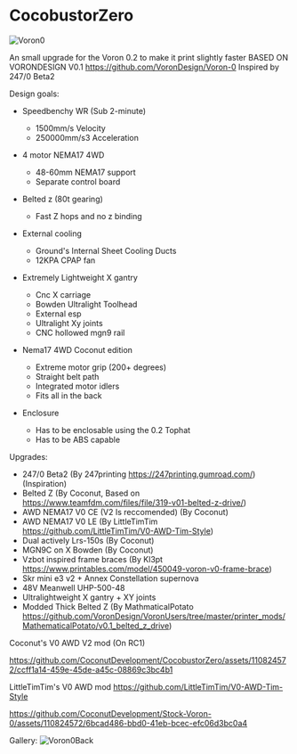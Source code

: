 # CocobustorZero
![Voron0](https://github.com/CoconutDevelopment/CocobustorZero/assets/110824572/4cd4a4dd-b737-47ab-8759-b86bb82d3ce4)

An small upgrade for the Voron 0.2 to make it print slightly faster
BASED ON VORONDESIGN V0.1 https://github.com/VoronDesign/Voron-0
Inspired by 247/0 Beta2

Design goals:
- Speedbenchy WR (Sub 2-minute)
  - 1500mm/s Velocity
  - 250000mm/s3 Acceleration

- 4 motor NEMA17 4WD
  - 48-60mm NEMA17 support
  - Separate control board

- Belted z (80t gearing)
  - Fast Z hops and no z binding

- External cooling
  - Ground's Internal Sheet Cooling Ducts
  - 12KPA CPAP fan

- Extremely Lightweight X gantry
  - Cnc X carriage
  - Bowden Ultralight Toolhead
  - External esp
  - Ultralight Xy joints
  - CNC hollowed mgn9 rail

- Nema17 4WD Coconut edition
  - Extreme motor grip (200+ degrees)
  - Straight belt path
  - Integrated motor idlers
  - Fits all in the back

- Enclosure
    - Has to be enclosable using the 0.2 Tophat
    - Has to be ABS capable

Upgrades:
- 247/0 Beta2 (By 247printing https://247printing.gumroad.com/) (Inspiration)
- Belted Z (By Coconut, Based on https://www.teamfdm.com/files/file/319-v01-belted-z-drive/)
- AWD NEMA17 V0 CE (V2 Is reccomended) (By Coconut)
- AWD NEMA17 V0 LE (By LittleTimTim https://github.com/LittleTimTim/V0-AWD-Tim-Style)
- Dual actively Lrs-150s (By Coconut)
- MGN9C on X Bowden (By Coconut)
- Vzbot inspired frame braces (By Kl3pt https://www.printables.com/model/450049-voron-v0-frame-brace)
- Skr mini e3 v2 + Annex Constellation supernova
- 48V Meanwell UHP-500-48
- Ultralightweight X gantry + XY joints
- Modded Thick Belted Z (By MathmaticalPotato https://github.com/VoronDesign/VoronUsers/tree/master/printer_mods/MathematicalPotato/v0.1_belted_z_drive)

Coconut's V0 AWD V2 mod
(On RC1)


https://github.com/CoconutDevelopment/CocobustorZero/assets/110824572/ccff1a14-459e-45de-a45c-08869c3bc4b1



LittleTimTim's V0 AWD mod https://github.com/LittleTimTim/V0-AWD-Tim-Style


https://github.com/CoconutDevelopment/Stock-Voron-0/assets/110824572/6bcad486-bbd0-41eb-bcec-efc06d3bc0a4

Gallery:
![Voron0Back](https://github.com/CoconutDevelopment/CocobustorZero/assets/110824572/c3b1a35a-2d08-4f06-9fad-34998b901b36)





